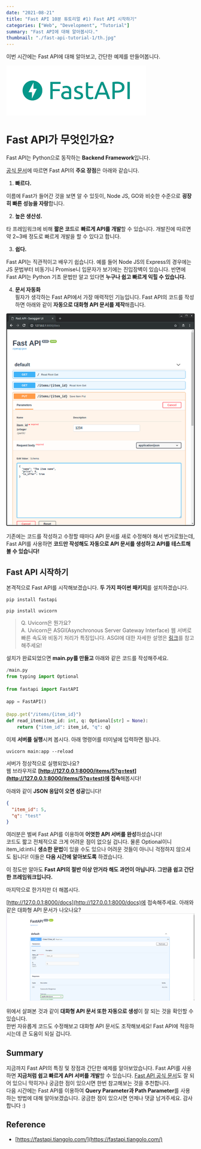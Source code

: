 ```yaml
---
date: "2021-08-21"
title: "Fast API 10분 튜토리얼 #1) Fast API 시작하기"
categories: ["Web", "Development", "Tutorial"]
summary: "Fast API에 대해 알아봅시다."
thumbnail: "./fast-api-tutorial-1/th.jpg"
---
```


이번 시간에는 Fast API에 대해 알아보고, 간단한 예제를 만들어봅니다.

![Fast API logo image](./fast-api-tutorial-1/0.png "Fast API")

# Fast API가 무엇인가요?

Fast API는 Python으로 동작하는 **Backend Framework**입니다.

[공식 문서](https://fastapi.tiangolo.com/ko/)에 따르면 Fast API의 **주요 장점**은 아래와 같습니다.

1. **빠르다.**

이름에 Fast가 들어간 것을 보면 알 수 있듯이, Node JS, GO와 비슷한 수준으로 **굉장히 빠른 성능을 자랑**합니다.

2. **높은 생산성.**

타 프레임워크에 비해 **짧은 코드**로 **빠르게 API를 개발**할 수 있습니다. 개발진에 따르면 약 2~3배 정도로 빠르게 개발을 할 수 있다고 합니다.

3. **쉽다.**

Fast API는 직관적이고 배우기 쉽습니다. 예를 들어 Node JS의 Express의 경우에는 JS 문법부터 비동기니 Promise니 입문자가 보기에는 진입장벽이 있습니다.
반면에 Fast API는 Python 기초 문법만 알고 있다면 **누구나 쉽고 빠르게 익힐 수 있습니다.**

4. **문서 자동화**  
   필자가 생각하는 Fast API에서 가장 매력적인 기능입니다. Fast API의 코드를 작성하면 아래와 같이 **자동으로 대화형 API 문서를 제작**해줍니다.

![Fast API Swagger UI](./fast-api-tutorial-1/1.png "Fast API with Swagger UI")

기존에는 코드를 작성하고 수정할 때마다 API 문서를 새로 수정해야 해서 번거로웠는데, Fast API를 사용하면 **코드만 작성해도 자동으로 API 문서를 생성하고 API를 테스트해볼 수 있습니다!**

## Fast API 시작하기

본격적으로 Fast API를 시작해보겠습니다. **두 가지 파이썬 패키지**를 설치하겠습니다.

```shell
pip install fastapi
```

```shell
pip install uvicorn
```

> Q. Uvicorn은 뭔가요?  
> A. Uvicorn은 ASGI(Asynchronous Server Gateway Interface) 웹 서버로 빠른 속도와 비동기 처리가 특징입니다. ASGI에 대한 자세한 설명은 [링크](https://blog.neonkid.xyz/249)를 참고해주세요!

설치가 완료되었으면 **main.py를 만들고** 아래와 같은 코드를 작성해주세요.

```python
/main.py
from typing import Optional

from fastapi import FastAPI

app = FastAPI()

@app.get("/items/{item_id}")
def read_item(item_id: int, q: Optional[str] = None):
    return {"item_id": item_id, "q": q}

```

이제 **서버를 실행**시켜 봅시다. 아래 명령어를 터미널에 입력하면 됩니다.

```shell
uvicorn main:app --reload
```

서버가 정상적으로 실행되었나요?  
웹 브라우저로 **[http://127.0.0.1:8000/items/5?q=test](http://127.0.0.1:8000/items/5?q=test)에 접속**해봅시다!

아래와 같이 **JSON 응답이 오면 성공**입니다!

```json
{
  "item_id": 5,
  "q": "test"
}
```

여러분은 벌써 Fast API를 이용하여 **어엿한 API 서버를 완성**하셨습니다!  
코드도 짧고 전체적으로 크게 어려운 점이 없으실 겁니다. 물론 Optional이니 item_id:int니 **생소한 문법**이 있을 수도 있으나 어려운 것들이 아니니 걱정하지 않으셔도 됩니다! 이들은 **다음 시간에 알아보도록** 하겠습니다.

이 정도만 알아도 **Fast API의 절반 이상 안거라 해도 과언이 아닙니다. 그만큼 쉽고 간단한 프레임워크입니다.**

마지막으로 한가지만 더 해봅시다.

[http://127.0.0.1:8000/docs](http://127.0.0.1:8000/docs)에 접속해주세요.
아래와 같은 대화형 API 문서가 나오나요?
![Fast API Swagger UI image2](./fast-api-tutorial-1/2.png "Fast API with Swagger UI")

위에서 살펴본 것과 같이 **대화형 API 문서 또한 자동으로 생성**이 잘 되는 것을 확인할 수 있습니다.  
한번 자유롭게 코드도 수정해보고 대화형 API 문서도 조작해보세요! Fast API에 적응하시는데 큰 도움이 되실 겁니다.

## Summary

지금까지 Fast API의 특징 및 장점과 간단한 예제를 알아보았습니다.
Fast API를 사용하면 **지금처럼 쉽고 빠르게 API 서버를 개발**할 수 있습니다.
[Fast API 공식 문서](https://fastapi.tiangolo.com/ko/)도 잘 되어 있으니 막히거나 궁금한 점이 있으시면 한번 참고해보는 것을 추천합니다.  
다음 시간에는 Fast API를 이용하여 **Query Parameter과 Path Parameter**를 사용하는 방법에 대해 알아보겠습니다.
궁금한 점이 있으시면 언제나 댓글 남겨주세요. 감사합니다 :)

## Reference

- [https://fastapi.tiangolo.com/](https://fastapi.tiangolo.com/)
